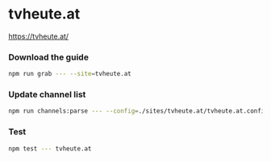 # tvheute.at

https://tvheute.at/

### Download the guide

```sh
npm run grab --- --site=tvheute.at
```

### Update channel list

```sh
npm run channels:parse --- --config=./sites/tvheute.at/tvheute.at.config.js --output=./sites/tvheute.at/tvheute.at.channels.xml
```

### Test

```sh
npm test --- tvheute.at
```

